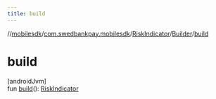 ```yaml
---
title: build
---
```

//[mobilesdk](../../../../index.html)/[com.swedbankpay.mobilesdk](../../index.html)/[RiskIndicator](../index.html)/[Builder](index.html)/[build](build.html)



# build



[androidJvm]\
fun [build](build.html)(): [RiskIndicator](../index.html)




